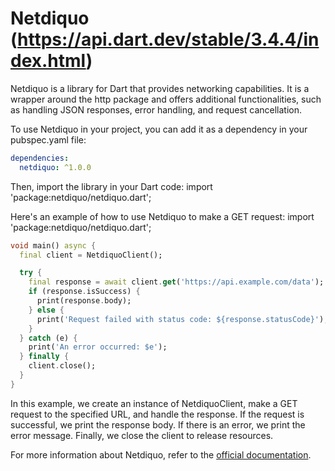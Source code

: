 # Netdiquo (https://api.dart.dev/stable/3.4.4/index.html)
Netdiquo is a library for Dart that provides networking capabilities. It is a wrapper around the http package and offers additional functionalities, such as handling JSON responses, error handling, and request cancellation.

To use Netdiquo in your project, you can add it as a dependency in your pubspec.yaml file:

```yaml
dependencies:
  netdiquo: ^1.0.0
```

Then, import the library in your Dart code:
import 'package:netdiquo/netdiquo.dart';

Here's an example of how to use Netdiquo to make a GET request:
import 'package:netdiquo/netdiquo.dart';

```dart
void main() async {
  final client = NetdiquoClient();

  try {
    final response = await client.get('https://api.example.com/data');
    if (response.isSuccess) {
      print(response.body);
    } else {
      print('Request failed with status code: ${response.statusCode}');
    }
  } catch (e) {
    print('An error occurred: $e');
  } finally {
    client.close();
  }
}

```
In this example, we create an instance of NetdiquoClient, make a GET request to the specified URL, and handle the response. If the request is successful, we print the response body. If there is an error, we print the error message. Finally, we close the client to release resources.

For more information about Netdiquo, refer to the [official documentation](https://api.dart.dev/stable/3.4.4/index.html).
